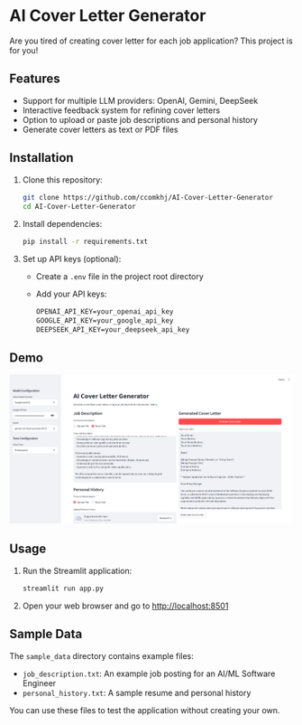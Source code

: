# AI Cover Letter Generator

Are you tired of creating cover letter for each job application?
This project is for you!

## Features

- Support for multiple LLM providers: OpenAI, Gemini, DeepSeek
- Interactive feedback system for refining cover letters
- Option to upload or paste job descriptions and personal history
- Generate cover letters as text or PDF files

## Installation

1. Clone this repository:

   ```bash
   git clone https://github.com/ccomkhj/AI-Cover-Letter-Generator
   cd AI-Cover-Letter-Generator
   ```

2. Install dependencies:

   ```bash
   pip install -r requirements.txt
   ```

3. Set up API keys (optional):
   - Create a `.env` file in the project root directory
   - Add your API keys:

     ```env
     OPENAI_API_KEY=your_openai_api_key
     GOOGLE_API_KEY=your_google_api_key
     DEEPSEEK_API_KEY=your_deepseek_api_key
     ```

## Demo

![Cover Letter Generator Demo](/sample_data/demo.png)

## Usage

1. Run the Streamlit application:

   ```bash
   streamlit run app.py
   ```

2. Open your web browser and go to [http://localhost:8501](http://localhost:8501)

## Sample Data

The `sample_data` directory contains example files:

- `job_description.txt`: An example job posting for an AI/ML Software Engineer
- `personal_history.txt`: A sample resume and personal history

You can use these files to test the application without creating your own.
